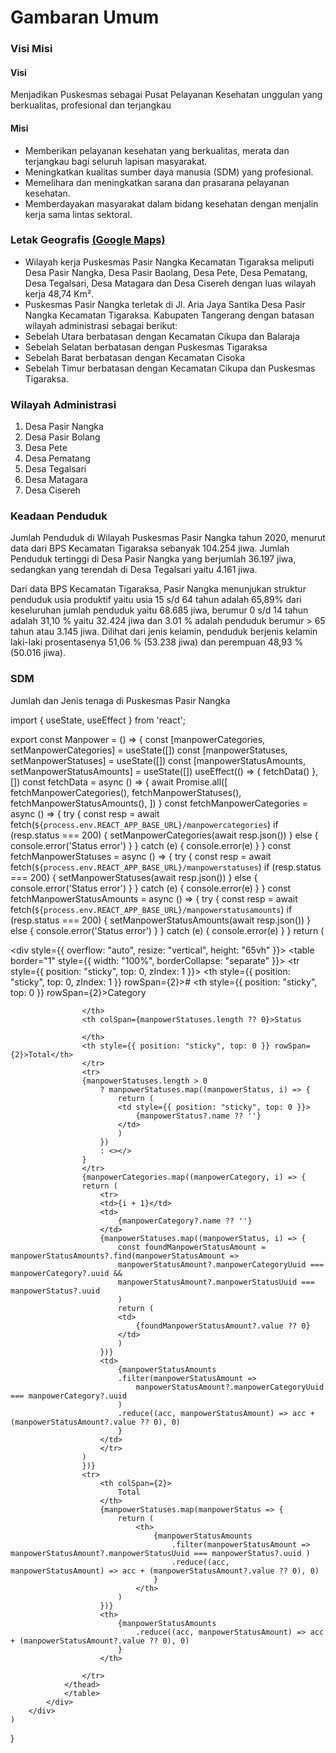 # Gambaran Umum

### Visi Misi

#### Visi

Menjadikan Puskesmas sebagai Pusat Pelayanan Kesehatan unggulan yang berkualitas, profesional dan terjangkau

#### Misi

- Memberikan pelayanan kesehatan yang berkualitas, merata dan terjangkau bagi seluruh lapisan masyarakat.
- Meningkatkan kualitas sumber daya manusia (SDM) yang profesional.
- Memelihara dan meningkatkan sarana dan prasarana pelayanan kesehatan.
- Memberdayakan masyarakat dalam bidang kesehatan dengan menjalin kerja sama lintas sektoral.

### Letak Geografis [(Google Maps)](https://goo.gl/maps/TvHWhvgrHLAi4vEQ8)

- Wilayah kerja Puskesmas Pasir Nangka Kecamatan Tigaraksa meliputi Desa Pasir Nangka, Desa Pasir Baolang, Desa Pete, Desa Pematang, Desa Tegalsari, Desa Matagara dan Desa Cisereh dengan luas wilayah kerja 48,74 Km².
- Puskesmas Pasir Nangka terletak di Jl. Aria Jaya Santika Desa Pasir Nangka Kecamatan Tigaraksa. Kabupaten Tangerang dengan batasan wilayah administrasi sebagai berikut:
- Sebelah Utara berbatasan dengan Kecamatan Cikupa dan Balaraja
- Sebelah Selatan berbatasan dengan Puskesmas Tigaraksa
- Sebelah Barat berbatasan dengan Kecamatan Cisoka
- Sebelah Timur berbatasan dengan Kecamatan Cikupa dan Puskesmas Tigaraksa.

### Wilayah Administrasi

1. Desa Pasir Nangka
2. Desa Pasir Bolang
3. Desa Pete
4. Desa Pematang
5. Desa Tegalsari
6. Desa Matagara
7. Desa Cisereh

### Keadaan Penduduk

Jumlah Penduduk di Wilayah Puskesmas Pasir Nangka tahun 2020, menurut data dari BPS Kecamatan Tigaraksa sebanyak 104.254 jiwa. Jumlah Penduduk tertinggi di Desa Pasir Nangka yang berjumlah 36.197 jiwa, sedangkan yang terendah di Desa Tegalsari yaitu 4.161 jiwa.

Dari data BPS Kecamatan Tigaraksa, Pasir Nangka menunjukan struktur penduduk usia produktif yaitu usia 15 s/d 64 tahun adalah 65,89% dari keseluruhan jumlah penduduk yaitu 68.685 jiwa, berumur 0 s/d 14 tahun adalah 31,10 % yaitu 32.424 jiwa dan 3.01 % adalah penduduk berumur > 65 tahun atau 3.145 jiwa. Dilihat dari jenis kelamin, penduduk berjenis kelamin laki-laki prosentasenya 51,06 % (53.238 jiwa) dan perempuan 48,93 % (50.016 jiwa).

### SDM

Jumlah dan Jenis tenaga di Puskesmas Pasir Nangka

import { useState, useEffect } from 'react';

export const Manpower = () => {
    const [manpowerCategories, setManpowerCategories] = useState([])
    const [manpowerStatuses, setManpowerStatuses] = useState([])
    const [manpowerStatusAmounts, setManpowerStatusAmounts] = useState([])
    useEffect(() => {
        fetchData()
    }, [])
    const fetchData = async () => {
        await Promise.all([
            fetchManpowerCategories(),
            fetchManpowerStatuses(),
            fetchManpowerStatusAmounts(),
        ])
    }
    const fetchManpowerCategories = async () => {
        try {
            const resp = await fetch(`${process.env.REACT_APP_BASE_URL}/manpowercategories`)
            if (resp.status === 200) {
                setManpowerCategories(await resp.json())
            } else {
                console.error('Status error')
            }
        } catch (e) {
        console.error(e)
        } 
    }
    const fetchManpowerStatuses = async () => {
        try {
            const resp = await fetch(`${process.env.REACT_APP_BASE_URL}/manpowerstatuses`)
            if (resp.status === 200) {
                setManpowerStatuses(await resp.json())
            } else {
                console.error('Status error')
            }
        } catch (e) {
        console.error(e)
        } 
    }
    const fetchManpowerStatusAmounts = async () => {
        try {
            const resp = await fetch(`${process.env.REACT_APP_BASE_URL}/manpowerstatusamounts`)
            if (resp.status === 200) {
                setManpowerStatusAmounts(await resp.json())
            } else {
                console.error('Status error')
            }
        } catch (e) {
        console.error(e)
        } 
    }
    return (
        <div>
            <div style={{ overflow: "auto", resize: "vertical", height: "65vh" }}>
                <table border="1" style={{ width: "100%", borderCollapse: "separate" }}>
                <thead>
                    <tr style={{ position: "sticky", top: 0, zIndex: 1 }}>
                    <th style={{ position: "sticky", top: 0, zIndex: 1 }} rowSpan={2}>#</th>
                    <th style={{ position: "sticky", top: 0 }} rowSpan={2}>Category 
                        
                    </th>
                    <th colSpan={manpowerStatuses.length ?? 0}>Status 
                      
                    </th>
                    <th style={{ position: "sticky", top: 0 }} rowSpan={2}>Total</th>
                    </tr>
                    <tr>
                    {manpowerStatuses.length > 0 
                        ? manpowerStatuses.map((manpowerStatus, i) => {
                            return (
                            <td style={{ position: "sticky", top: 0 }}>
                                {manpowerStatus?.name ?? ''}
                            </td>
                            )
                        })
                        : <></>
                    }
                    </tr>
                    {manpowerCategories.map((manpowerCategory, i) => {
                    return (
                        <tr>
                        <td>{i + 1}</td>
                        <td>
                            {manpowerCategory?.name ?? ''}
                        </td>
                        {manpowerStatuses.map((manpowerStatus, i) => {
                            const foundManpowerStatusAmount = manpowerStatusAmounts?.find(manpowerStatusAmount =>
                            manpowerStatusAmount?.manpowerCategoryUuid === manpowerCategory?.uuid &&
                            manpowerStatusAmount?.manpowerStatusUuid === manpowerStatus?.uuid
                            )
                            return (
                            <td>
                                {foundManpowerStatusAmount?.value ?? 0}
                            </td>
                            )
                        })}
                        <td>
                            {manpowerStatusAmounts
                            .filter(manpowerStatusAmount =>
                                manpowerStatusAmount?.manpowerCategoryUuid === manpowerCategory?.uuid
                            )
                            .reduce((acc, manpowerStatusAmount) => acc + (manpowerStatusAmount?.value ?? 0), 0)
                            }
                        </td>
                        </tr>
                    )
                    })}
                    <tr>
                        <th colSpan={2}>
                            Total
                        </th>
                        {manpowerStatuses.map(manpowerStatus => {
                            return (
                                <th>
                                    {manpowerStatusAmounts
                                        .filter(manpowerStatusAmount => manpowerStatusAmount?.manpowerStatusUuid === manpowerStatus?.uuid )
                                        .reduce((acc, manpowerStatusAmount) => acc + (manpowerStatusAmount?.value ?? 0), 0)
                                    }
                                </th>
                            )
                        })}
                        <th>
                            {manpowerStatusAmounts
                                .reduce((acc, manpowerStatusAmount) => acc + (manpowerStatusAmount?.value ?? 0), 0)
                            }
                        </th>
                        
                    </tr>
                </thead>
                </table>
            </div>
        </div>
    )
}

<Manpower />

<!-- ![sdm](/img/05-sdm.png) -->
